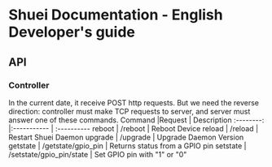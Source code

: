 # Shuei Documentation - English Developer's guide
## API
### Controller
In the current date, it receive POST http requests. But we need the reverse direction: controller must make TCP requests to server, and server must answer one of these commands.
Command		|Request			| Description
:--------:	|:-----------			| :----------
reboot		| /reboot			| Reboot Device
reload		| /reload			| Restart Shuei Daemon
upgrade		| /upgrade			| Upgrade Daemon Version
getstate	| /getstate/gpio\_pin		| Returns status from a GPIO pin
setstate	| /setstate/gpio\_pin/state	| Set GPIO pin with "1" or "0"
